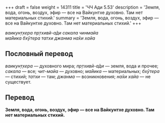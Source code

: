 +++
draft = false
weight = 14311
title = 'ЧЧ Ади 5.53'
description = 'Земля, вода, огонь, воздух, эфир — все на Вайкунтхе духовно. Там нет материальных стихий.'
summary = 'Земля, вода, огонь, воздух, эфир — все на Вайкунтхе духовно. Там нет материальных стихий.'
+++

_ваикун̣т̣хера пр̣тхивй-а̄ди сакала чинмайа  
ма̄йика бхӯтера татхи джанма на̄хи хайа_

## Пословный перевод

_ваикун̣т̣хера_ — духовного мира; _пр̣тхивӣ_\-_а̄ди_ — земля, вода и прочее; _сакала_ — все; _чит_\-_майа_ — духовно; _ма̄йика_ — материальных; _бхӯтера_ — стихий; _татхи_ — там; _джанма_ — возникновения; _на̄хи_ _хайа_ — не существует.

## Перевод

**Земля, вода, огонь, воздух, эфир — все на Вайкунтхе духовно. Там нет материальных стихий.**
